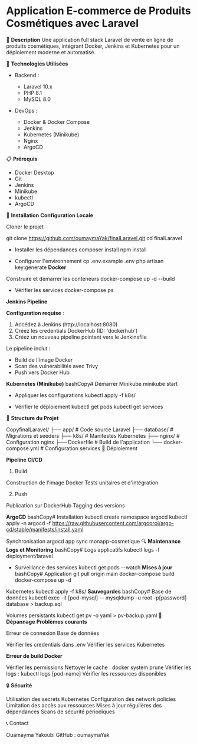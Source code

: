 # Application E-commerce de Produits Cosmétiques avec Laravel

📖 **Description**
Une application full stack Laravel de vente en ligne de produits cosmétiques, intégrant Docker, Jenkins et Kubernetes pour un déploiement moderne et automatisé.

🚀 **Technologies Utilisées**

- Backend :

  - Laravel 10.x
  - PHP 8.1
  - MySQL 8.0


- DevOps :

  - Docker & Docker Compose
  - Jenkins
  - Kubernetes (Minikube)
  - Nginx
  - ArgoCD



📋 **Prérequis**

- Docker Desktop
- Git
- Jenkins
- Minikube
- kubectl
- ArgoCD

🔧 **Installation**
**Configuration Locale**

 Cloner le projet
 
git clone https://github.com/oumaymaYak/finalLaravel.git
cd finalLaravel

-  Installer les dépendances
composer install
npm install

- Configurer l'environnement
cp .env.example .env
php artisan key:generate
**Docker**

 Construire et démarrer les conteneurs
docker-compose up -d --build

- Vérifier les services
docker-compose ps

**Jenkins Pipeline**

**Configuration requise** :

1. Accédez à Jenkins (http://localhost:8080)
2. Créez les credentials DockerHub (ID: 'dockerhub')
3. Créez un nouveau pipeline pointant vers le Jenkinsfile

Le pipeline inclut :

- Build de l'image Docker
- Scan des vulnérabilités avec Trivy
- Push vers Docker Hub

**Kubernetes (Minikube)**
bashCopy# Démarrer Minikube
minikube start

- Appliquer les configurations
kubectl apply -f k8s/

-  Vérifier le déploiement
kubectl get pods
kubectl get services

📁 **Structure du Projet**

CopyfinalLaravel/
├── app/                 # Code source Laravel
├── database/           # Migrations et seeders
├── k8s/               # Manifestes Kubernetes
├── nginx/             # Configuration nginx
├── Dockerfile         # Build de l'application
└── docker-compose.yml # Configuration services
🚀 Déploiement

**Pipeline CI/CD**

1. Build

Construction de l'image Docker
Tests unitaires et d'intégration

2. Push

Publication sur DockerHub
Tagging des versions



**ArgoCD**
bashCopy# Installation
kubectl create namespace argocd
kubectl apply -n argocd -f https://raw.githubusercontent.com/argoproj/argo-cd/stable/manifests/install.yaml

 Synchronisation
argocd app sync monapp-cosmetique
🔍 **Maintenance**
**Logs et Monitoring**
bashCopy# Logs applicatifs
kubectl logs -f deployment/laravel

- Surveillance des services
kubectl get pods --watch
**Mises à jour**
bashCopy# Application
git pull origin main
docker-compose build
docker-compose up -d

Kubernetes
kubectl apply -f k8s/
**Sauvegardes**
bashCopy# Base de données
kubectl exec -it [pod-mysql] -- mysqldump -u root -p[password] database > backup.sql

 Volumes persistants
kubectl get pv -o yaml > pv-backup.yaml
🔧 **Dépannage**
**Problèmes courants**

Erreur de connexion Base de données

Vérifier les credentials dans .env
Vérifier les services Kubernetes


**Erreur de build Docker**

Vérifier les permissions
Nettoyer le cache : docker system prune
Vérifier les logs : kubectl logs [pod-name]
Vérifier les ressources disponibles

🔒 **Sécurité**

Utilisation des secrets Kubernetes
Configuration des network policies
Limitation des accès aux ressources
Mises à jour régulières des dépendances
Scans de sécurité périodiques

📞 Contact

Ouamayma Yakoubi
GitHub : oumaymaYak
